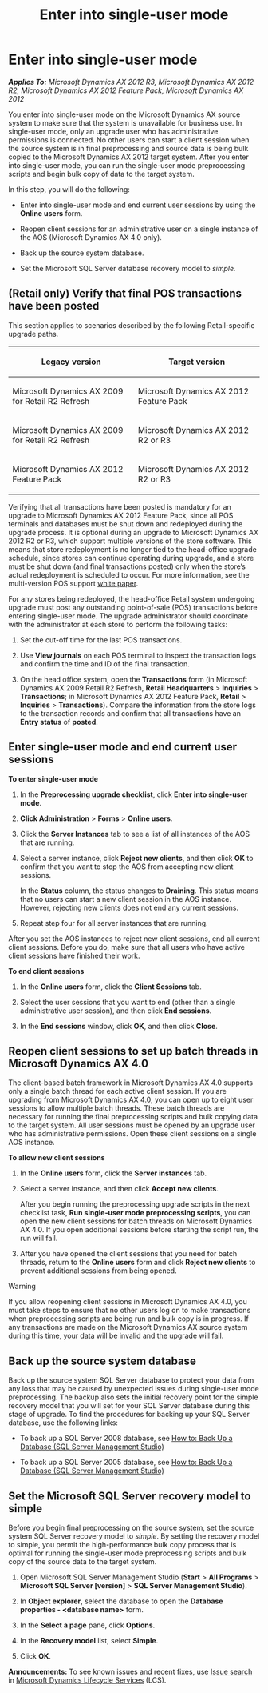 ﻿---
title: Enter into single-user mode
TOCTitle: Enter into single-user mode
ms:assetid: b417a37d-18ed-48fb-84df-136820c4dc66
ms:mtpsurl: https://technet.microsoft.com/en-us/library/Gg731904(v=AX.60)
ms:contentKeyID: 35132822
ms.date: 04/18/2014
mtps_version: v=AX.60
f1_keywords:
- upgrade
- offline
- preprocessing
---

# Enter into single-user mode 


_**Applies To:** Microsoft Dynamics AX 2012 R3, Microsoft Dynamics AX 2012 R2, Microsoft Dynamics AX 2012 Feature Pack, Microsoft Dynamics AX 2012_

You enter into single-user mode on the Microsoft Dynamics AX source system to make sure that the system is unavailable for business use. In single-user mode, only an upgrade user who has administrative permissions is connected. No other users can start a client session when the source system is in final preprocessing and source data is being bulk copied to the Microsoft Dynamics AX 2012 target system. After you enter into single-user mode, you can run the single-user mode preprocessing scripts and begin bulk copy of data to the target system.

In this step, you will do the following:

  - Enter into single-user mode and end current user sessions by using the **Online users** form.

  - Reopen client sessions for an administrative user on a single instance of the AOS (Microsoft Dynamics AX 4.0 only).

  - Back up the source system database.

  - Set the Microsoft SQL Server database recovery model to *simple.*

## (Retail only) Verify that final POS transactions have been posted

This section applies to scenarios described by the following Retail-specific upgrade paths.

<table>
<colgroup>
<col style="width: 50%" />
<col style="width: 50%" />
</colgroup>
<thead>
<tr class="header">
<th><p>Legacy version</p></th>
<th><p>Target version</p></th>
</tr>
</thead>
<tbody>
<tr class="odd">
<td><p>Microsoft Dynamics AX 2009 for Retail R2 Refresh</p></td>
<td><p>Microsoft Dynamics AX 2012 Feature Pack</p></td>
</tr>
<tr class="even">
<td><p>Microsoft Dynamics AX 2009 for Retail R2 Refresh</p></td>
<td><p>Microsoft Dynamics AX 2012 R2 or R3</p></td>
</tr>
<tr class="odd">
<td><p>Microsoft Dynamics AX 2012 Feature Pack</p></td>
<td><p>Microsoft Dynamics AX 2012 R2 or R3</p></td>
</tr>
</tbody>
</table>


Verifying that all transactions have been posted is mandatory for an upgrade to Microsoft Dynamics AX 2012 Feature Pack, since all POS terminals and databases must be shut down and redeployed during the upgrade process. It is optional during an upgrade to Microsoft Dynamics AX 2012 R2 or R3, which support multiple versions of the store software. This means that store redeployment is no longer tied to the head-office upgrade schedule, since stores can continue operating during upgrade, and a store must be shut down (and final transactions posted) only when the store’s actual redeployment is scheduled to occur. For more information, see the multi-version POS support [white paper](http://go.microsoft.com/fwlink/?linkid=259822).

For any stores being redeployed, the head-office Retail system undergoing upgrade must post any outstanding point-of-sale (POS) transactions before entering single-user mode. The upgrade administrator should coordinate with the administrator at each store to perform the following tasks:

1.  Set the cut-off time for the last POS transactions.

2.  Use **View journals** on each POS terminal to inspect the transaction logs and confirm the time and ID of the final transaction.

3.  On the head office system, open the **Transactions** form (in Microsoft Dynamics AX 2009 Retail R2 Refresh, **Retail Headquarters** \> **Inquiries** \> **Transactions**; in Microsoft Dynamics AX 2012 Feature Pack, **Retail** \> **Inquiries** \> **Transactions**). Compare the information from the store logs to the transaction records and confirm that all transactions have an **Entry status** of **posted**.

## Enter single-user mode and end current user sessions

**To enter single-user mode**

1.  In the **Preprocessing upgrade checklist**, click **Enter into single-user mode**.

2.  **Click Administration** \> **Forms** \> **Online users**.

3.  Click the **Server Instances** tab to see a list of all instances of the AOS that are running.

4.  Select a server instance, click **Reject new clients**, and then click **OK** to confirm that you want to stop the AOS from accepting new client sessions.
    
    In the **Status** column, the status changes to **Draining**. This status means that no users can start a new client session in the AOS instance. However, rejecting new clients does not end any current sessions.

5.  Repeat step four for all server instances that are running.

After you set the AOS instances to reject new client sessions, end all current client sessions. Before you do, make sure that all users who have active client sessions have finished their work.

**To end client sessions**

1.  In the **Online users** form, click the **Client Sessions** tab.

2.  Select the user sessions that you want to end (other than a single administrative user session), and then click **End sessions**.

3.  In the **End sessions** window, click **OK**, and then click **Close**.

## Reopen client sessions to set up batch threads in Microsoft Dynamics AX 4.0

The client-based batch framework in Microsoft Dynamics AX 4.0 supports only a single batch thread for each active client session. If you are upgrading from Microsoft Dynamics AX 4.0, you can open up to eight user sessions to allow multiple batch threads. These batch threads are necessary for running the final preprocessing scripts and bulk copying data to the target system. All user sessions must be opened by an upgrade user who has administrative permissions. Open these client sessions on a single AOS instance.

**To allow new client sessions**

1.  In the **Online users** form, click the **Server instances** tab.

2.  Select a server instance, and then click **Accept new clients**.
    
    After you begin running the preprocessing upgrade scripts in the next checklist task, **Run single-user mode preprocessing scripts**, you can open the new client sessions for batch threads on Microsoft Dynamics AX 4.0. If you open additional sessions before starting the script run, the run will fail.

3.  After you have opened the client sessions that you need for batch threads, return to the **Online users** form and click **Reject new clients** to prevent additional sessions from being opened.


> [!WARNING]
> <P>If you allow reopening client sessions in Microsoft Dynamics AX 4.0, you must take steps to ensure that no other users log on to make transactions when preprocessing scripts are being run and bulk copy is in progress. If any transactions are made on the Microsoft Dynamics AX source system during this time, your data will be invalid and the upgrade will fail.</P>



## Back up the source system database

Back up the source system SQL Server database to protect your data from any loss that may be caused by unexpected issues during single-user mode preprocessing. The backup also sets the initial recovery point for the simple recovery model that you will set for your SQL Server database during this stage of upgrade. To find the procedures for backing up your SQL Server database, use the following links:

  - To back up a SQL Server 2008 database, see [How to: Back Up a Database (SQL Server Management Studio)](http://go.microsoft.com/fwlink/?linkid=186062)

  - To back up a SQL Server 2005 database, see [How to: Back Up a Database (SQL Server Management Studio)](http://go.microsoft.com/fwlink/?linkid=186063)

## Set the Microsoft SQL Server recovery model to simple

Before you begin final preprocessing on the source system, set the source system SQL Server recovery model to *simple*. By setting the recovery model to simple, you permit the high-performance bulk copy process that is optimal for running the single-user mode preprocessing scripts and bulk copy of the source data to the target system.

1.  Open Microsoft SQL Server Management Studio (**Start** \> **All Programs** \> **Microsoft SQL Server \[version\]** \> **SQL Server Management Studio**).

2.  In **Object explorer**, select the database to open the **Database properties - \<database name\>** form.

3.  In the **Select a page** pane, click **Options**.

4.  In the **Recovery model** list, select **Simple**.

5.  Click **OK**.

  
**Announcements:** To see known issues and recent fixes, use [Issue search](http://go.microsoft.com/fwlink/?linkid=389258) in [Microsoft Dynamics Lifecycle Services](http://go.microsoft.com/fwlink/?linkid=306505) (LCS).

